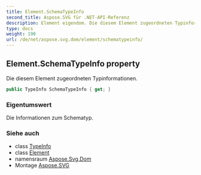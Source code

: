 ```yaml
---
title: Element.SchemaTypeInfo
second_title: Aspose.SVG für .NET-API-Referenz
description: Element eigendom. Die diesem Element zugeordneten Typinformationen.
type: docs
weight: 190
url: /de/net/aspose.svg.dom/element/schematypeinfo/
---
```

## Element.SchemaTypeInfo property

Die diesem Element zugeordneten Typinformationen.

```csharp
public TypeInfo SchemaTypeInfo { get; }
```

### Eigentumswert

Die Informationen zum Schematyp.

### Siehe auch

* class [TypeInfo](../../typeinfo/)
* class [Element](../)
* namensraum [Aspose.Svg.Dom](../../element/)
* Montage [Aspose.SVG](../../../)


